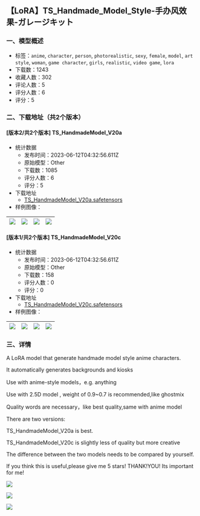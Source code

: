 ## 【LoRA】TS_Handmade_Model_Style-手办风效果-ガレージキット
### 一、模型概述

- 标签：`anime`, `character`, `person`, `photorealistic`, `sexy`, `female`, `model`, `art style`, `woman`, `game character`, `girls`, `realistic`, `video game`, `lora`
- 下载数：1243
- 收藏人数：302
- 评论人数：5
- 评分人数：6
- 评分：5

### 二、下载地址（共2个版本）

#### [版本2/共2个版本] TS_HandmadeModel_V20a

- 统计数据
  - 发布时间：2023-06-12T04:32:56.611Z
  - 原始模型：Other
  - 下载数：1085
  - 评分人数：6
  - 评分：5
- 下载地址
  - [TS_HandmadeModel_V20a.safetensors](https://civitai.com/api/download/models/94295)
- 样例图像：

| <img src="https://image.civitai.com/xG1nkqKTMzGDvpLrqFT7WA/177b3600-ceb0-41db-b5fa-4b3baf9d85e1/width=450/1117128.jpeg" /> | <img src="https://image.civitai.com/xG1nkqKTMzGDvpLrqFT7WA/d2987788-9db2-4bf9-8b3e-5f7bec71169d/width=450/1117130.jpeg" /> | <img src="https://image.civitai.com/xG1nkqKTMzGDvpLrqFT7WA/04ca0f63-134f-41e4-bb10-c67ec1a5be52/width=450/1117129.jpeg" /> | <img src="https://image.civitai.com/xG1nkqKTMzGDvpLrqFT7WA/00551da5-035f-46fb-80f5-d64c883e356a/width=450/1117132.jpeg" /> |
| ---- | ---- | ---- | ---- |

#### [版本1/共2个版本] TS_HandmadeModel_V20c

- 统计数据
  - 发布时间：2023-06-12T04:32:56.611Z
  - 原始模型：Other
  - 下载数：158
  - 评分人数：0
  - 评分：0
- 下载地址
  - [TS_HandmadeModel_V20c.safetensors](https://civitai.com/api/download/models/94305)
- 样例图像：

| <img src="https://image.civitai.com/xG1nkqKTMzGDvpLrqFT7WA/06cc9f45-4648-479f-bdcc-c830e44547d8/width=450/1117264.jpeg" /> | <img src="https://image.civitai.com/xG1nkqKTMzGDvpLrqFT7WA/8f040d12-27d3-4222-ac31-356a49deed45/width=450/1117266.jpeg" /> | <img src="https://image.civitai.com/xG1nkqKTMzGDvpLrqFT7WA/96b08a15-446a-4a2d-b6f5-7ab6c292c02f/width=450/1117265.jpeg" /> | <img src="https://image.civitai.com/xG1nkqKTMzGDvpLrqFT7WA/d4720d3d-3861-4ba1-8de5-894a03b260b5/width=450/1117268.jpeg" /> |
| ---- | ---- | ---- | ---- |


### 三、详情
<p>A LoRA model that generate handmade model style anime characters.</p><p>It automatically generates backgrounds and kiosks</p><p>Use with anime-style models，e.g. anything</p><p>Use with 2.5D model , weight of 0.9~0.7 is recommended,like ghostmix</p><p>Quality words are necessary，like best quality,same with anime model</p><p></p><p>There are two versions:</p><p>TS_HandmadeModel_V20a is best.</p><p>TS_HandmadeModel_V20c is slightly less of quality but more creative</p><p>The difference between the two models needs to be compared by yourself.</p><p></p><p>If you think this is useful,please give me 5 stars! THANK!YOU! Its important for me!</p><p><img src="https://image.civitai.com/xG1nkqKTMzGDvpLrqFT7WA/0fa7d5f9-6704-42e5-a0f3-82a5622755ac/width=525/0fa7d5f9-6704-42e5-a0f3-82a5622755ac.jpeg" /></p><p><img src="https://image.civitai.com/xG1nkqKTMzGDvpLrqFT7WA/f0c66d24-2f87-43e6-b6ab-674e3c9aa7d8/width=525/f0c66d24-2f87-43e6-b6ab-674e3c9aa7d8.jpeg" /></p><p><img src="https://image.civitai.com/xG1nkqKTMzGDvpLrqFT7WA/cbeb0612-115d-474c-ab7e-2232dfe26cb0/width=525/cbeb0612-115d-474c-ab7e-2232dfe26cb0.jpeg" /></p>